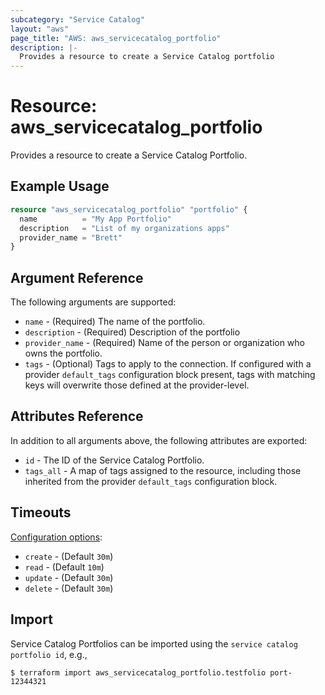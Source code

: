 ```yaml
---
subcategory: "Service Catalog"
layout: "aws"
page_title: "AWS: aws_servicecatalog_portfolio"
description: |-
  Provides a resource to create a Service Catalog portfolio
---
```


# Resource: aws_servicecatalog_portfolio

Provides a resource to create a Service Catalog Portfolio.

## Example Usage

```terraform
resource "aws_servicecatalog_portfolio" "portfolio" {
  name          = "My App Portfolio"
  description   = "List of my organizations apps"
  provider_name = "Brett"
}
```

## Argument Reference

The following arguments are supported:

* `name` - (Required) The name of the portfolio.
* `description` - (Required) Description of the portfolio
* `provider_name` - (Required) Name of the person or organization who owns the portfolio.
* `tags` - (Optional) Tags to apply to the connection. If configured with a provider `default_tags` configuration block present, tags with matching keys will overwrite those defined at the provider-level.

## Attributes Reference

In addition to all arguments above, the following attributes are exported:

* `id` - The ID of the Service Catalog Portfolio.
* `tags_all` - A map of tags assigned to the resource, including those inherited from the provider `default_tags` configuration block.

## Timeouts

[Configuration options](https://www.terraform.io/docs/configuration/blocks/resources/syntax.html#operation-timeouts):

- `create` - (Default `30m`)
- `read` - (Default `10m`)
- `update` - (Default `30m`)
- `delete` - (Default `30m`)

## Import

Service Catalog Portfolios can be imported using the `service catalog portfolio id`, e.g.,

```
$ terraform import aws_servicecatalog_portfolio.testfolio port-12344321
```
